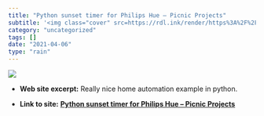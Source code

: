 ```yaml
---
title: "Python sunset timer for Philips Hue – Picnic Projects"
subtitle: '<img class="cover" src=https://rdl.ink/render/https%3A%2F%2Fwww.picnicprojects.com%2Fpython-sunset-t...'
category: "uncategorized"
tags: []
date: "2021-04-06"
type: "rain"
---
```

<img class="cover" src=https://rdl.ink/render/https%3A%2F%2Fwww.picnicprojects.com%2Fpython-sunset-timer-for-philips-hue>



* **Web site excerpt:** Really nice home automation example in python.

* **Link to site:** **[Python sunset timer for Philips Hue – Picnic Projects](https://www.picnicprojects.com/python-sunset-timer-for-philips-hue)**